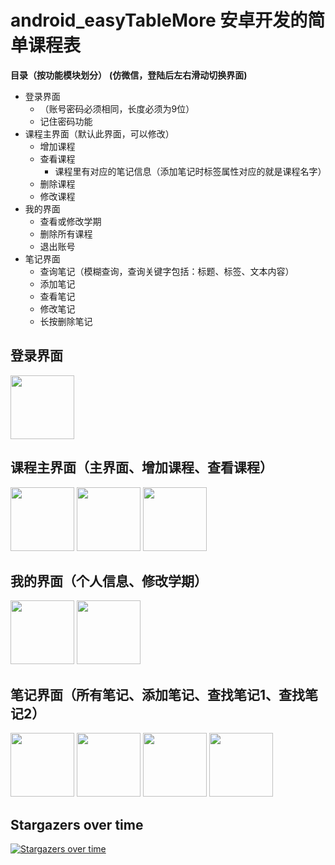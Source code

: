 # android_easyTableMore 安卓开发的简单课程表
**目录（按功能模块划分）**
**(仿微信，登陆后左右滑动切换界面)**
- 登录界面
	- （账号密码必须相同，长度必须为9位）
	- 记住密码功能
- 课程主界面（默认此界面，可以修改）
	- 增加课程
	- 查看课程
		- 课程里有对应的笔记信息（添加笔记时标签属性对应的就是课程名字）
	- 删除课程
	- 修改课程
- 我的界面
	- 查看或修改学期
	- 删除所有课程
	- 退出账号
- 笔记界面
	- 查询笔记（模糊查询，查询关键字包括：标题、标签、文本内容）
	- 添加笔记
	- 查看笔记
	- 修改笔记
	- 长按删除笔记

## 登录界面
<img src="https://i.imgur.com/aSakOx2.png" width="102"/>

## 课程主界面（主界面、增加课程、查看课程）
<img src="https://i.imgur.com/Ev9KCG3.png" width="102"/>  <img src="https://i.imgur.com/afhubTU.png" width="102"/>  <img src="https://i.imgur.com/zuDpmYa.png" width="102"/>


## 我的界面（个人信息、修改学期）

<img src="https://i.imgur.com/SNaFVtC.png" width="102"/>  <img src="https://i.imgur.com/TWEu0BL.png" width="102"/>

## 笔记界面（所有笔记、添加笔记、查找笔记1、查找笔记2）

<img src="https://i.imgur.com/bpEiFhl.png" width="102"/>  <img src="https://i.imgur.com/KRo3z7Y.png" width="102"/>
  <img src="https://i.imgur.com/NPwA4gA.png" width="102"/>
  <img src="https://i.imgur.com/qVL8zxj.png" width="102"/>
  
  
  ## Stargazers over time

[![Stargazers over time](https://starchart.cc/imfondof/easyTableMore.svg)](https://starchart.cc/imfondof/easyTableMore)
